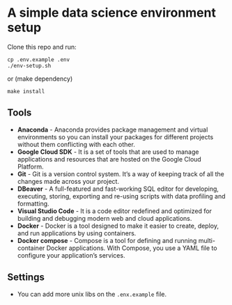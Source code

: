 # A simple data science environment setup

Clone this repo and run:
```
cp .env.example .env
./env-setup.sh
```
or (make dependency)
```
make install
```

## Tools

- **Anaconda** - Anaconda provides package management and virtual environments so you can install your packages for different projects without them conflicting with each other.
- **Google Cloud SDK** - It is a set of tools that are used to manage applications and resources that are hosted on the Google Cloud Platform.
- **Git** - Git is a version control system. It’s a way of keeping track of all the changes made across your project.
- **DBeaver** - A full-featured and fast-working SQL editor for developing, executing, storing, exporting and re-using scripts with data profiling and formatting.
- **Visual Studio Code** - It is a code editor redefined and optimized for building and debugging modern web and cloud applications. 
- **Docker** - Docker is a tool designed to make it easier to create, deploy, and run applications by using containers. 
- **Docker compose** - Compose is a tool for defining and running multi-container Docker applications. With Compose, you use a YAML file to configure your application’s services.

## Settings 

- You can add more unix libs on the `.enx.example` file.

